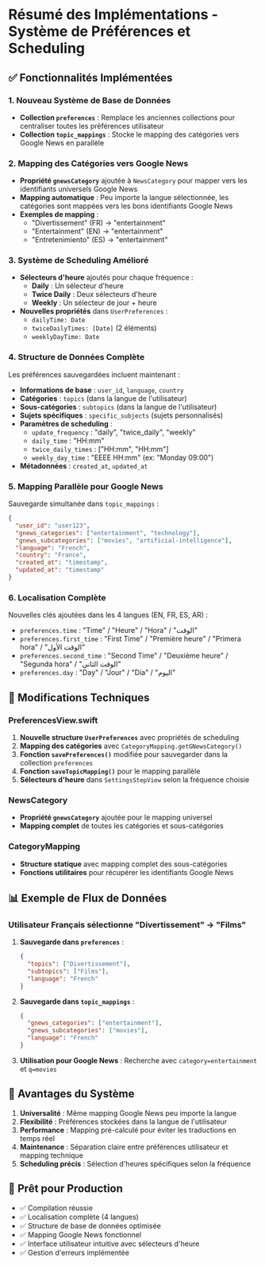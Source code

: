 # Résumé des Implémentations - Système de Préférences et Scheduling

## ✅ Fonctionnalités Implémentées

### 1. Nouveau Système de Base de Données
- **Collection `preferences`** : Remplace les anciennes collections pour centraliser toutes les préférences utilisateur
- **Collection `topic_mappings`** : Stocke le mapping des catégories vers Google News en parallèle

### 2. Mapping des Catégories vers Google News
- **Propriété `gnewsCategory`** ajoutée à `NewsCategory` pour mapper vers les identifiants universels Google News
- **Mapping automatique** : Peu importe la langue sélectionnée, les catégories sont mappées vers les bons identifiants Google News
- **Exemples de mapping** :
  - "Divertissement" (FR) → "entertainment"
  - "Entertainment" (EN) → "entertainment"
  - "Entretenimiento" (ES) → "entertainment"

### 3. Système de Scheduling Amélioré
- **Sélecteurs d'heure** ajoutés pour chaque fréquence :
  - **Daily** : Un sélecteur d'heure
  - **Twice Daily** : Deux sélecteurs d'heure
  - **Weekly** : Un sélecteur de jour + heure
- **Nouvelles propriétés** dans `UserPreferences` :
  - `dailyTime: Date`
  - `twiceDailyTimes: [Date]` (2 éléments)
  - `weeklyDayTime: Date`

### 4. Structure de Données Complète
Les préférences sauvegardées incluent maintenant :
- **Informations de base** : `user_id`, `language`, `country`
- **Catégories** : `topics` (dans la langue de l'utilisateur)
- **Sous-catégories** : `subtopics` (dans la langue de l'utilisateur)
- **Sujets spécifiques** : `specific_subjects` (sujets personnalisés)
- **Paramètres de scheduling** :
  - `update_frequency` : "daily", "twice_daily", "weekly"
  - `daily_time` : "HH:mm"
  - `twice_daily_times` : ["HH:mm", "HH:mm"]
  - `weekly_day_time` : "EEEE HH:mm" (ex: "Monday 09:00")
- **Métadonnées** : `created_at`, `updated_at`

### 5. Mapping Parallèle pour Google News
Sauvegarde simultanée dans `topic_mappings` :
```json
{
  "user_id": "user123",
  "gnews_categories": ["entertainment", "technology"],
  "gnews_subcategories": ["movies", "artificial-intelligence"],
  "language": "French",
  "country": "France",
  "created_at": "timestamp",
  "updated_at": "timestamp"
}
```

### 6. Localisation Complète
Nouvelles clés ajoutées dans les 4 langues (EN, FR, ES, AR) :
- `preferences.time` : "Time" / "Heure" / "Hora" / "الوقت"
- `preferences.first_time` : "First Time" / "Première heure" / "Primera hora" / "الوقت الأول"
- `preferences.second_time` : "Second Time" / "Deuxième heure" / "Segunda hora" / "الوقت الثاني"
- `preferences.day` : "Day" / "Jour" / "Día" / "اليوم"

## 🔧 Modifications Techniques

### PreferencesView.swift
1. **Nouvelle structure `UserPreferences`** avec propriétés de scheduling
2. **Mapping des catégories** avec `CategoryMapping.getGNewsCategory()`
3. **Fonction `savePreferences()`** modifiée pour sauvegarder dans la collection `preferences`
4. **Fonction `saveTopicMapping()`** pour le mapping parallèle
5. **Sélecteurs d'heure** dans `SettingsStepView` selon la fréquence choisie

### NewsCategory
- **Propriété `gnewsCategory`** ajoutée pour le mapping universel
- **Mapping complet** de toutes les catégories et sous-catégories

### CategoryMapping
- **Structure statique** avec mapping complet des sous-catégories
- **Fonctions utilitaires** pour récupérer les identifiants Google News

## 📊 Exemple de Flux de Données

### Utilisateur Français sélectionne "Divertissement" → "Films"
1. **Sauvegarde dans `preferences`** :
   ```json
   {
     "topics": ["Divertissement"],
     "subtopics": ["Films"],
     "language": "French"
   }
   ```

2. **Sauvegarde dans `topic_mappings`** :
   ```json
   {
     "gnews_categories": ["entertainment"],
     "gnews_subcategories": ["movies"],
     "language": "French"
   }
   ```

3. **Utilisation pour Google News** : Recherche avec `category=entertainment` et `q=movies`

## 🎯 Avantages du Système

1. **Universalité** : Même mapping Google News peu importe la langue
2. **Flexibilité** : Préférences stockées dans la langue de l'utilisateur
3. **Performance** : Mapping pré-calculé pour éviter les traductions en temps réel
4. **Maintenance** : Séparation claire entre préférences utilisateur et mapping technique
5. **Scheduling précis** : Sélection d'heures spécifiques selon la fréquence

## 🚀 Prêt pour Production

- ✅ Compilation réussie
- ✅ Localisation complète (4 langues)
- ✅ Structure de base de données optimisée
- ✅ Mapping Google News fonctionnel
- ✅ Interface utilisateur intuitive avec sélecteurs d'heure
- ✅ Gestion d'erreurs implémentée 
